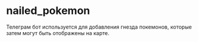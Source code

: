 # nailed_pokemon

Телеграм бот используется для добавления гнезда покемонов, которые затем могут быть отображены на карте.
